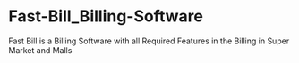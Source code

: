 # Fast-Bill_Billing-Software
Fast Bill is a Billing Software with all Required Features in the Billing in Super Market and Malls
